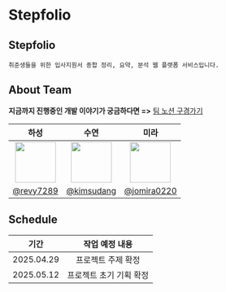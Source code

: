 # Stepfolio

## Stepfolio

`취준생들을 위한 입사지원서 종합 정리, 요약, 분석 웹 플랫폼 서비스입니다.`

## About Team

**지금까지 진행중인 개발 이야기가 궁금하다면 =>**
[팀 노션 구경가기](https://cobalt-gymnast-671.notion.site/Stepfolio-1e495950e03d80e4b983ed45d04deebc?pvs=74)

|                                   하성                                    |                                    수연                                    |                                    미라                                     |
| :-----------------------------------------------------------------------: | :------------------------------------------------------------------------: | :-------------------------------------------------------------------------: |
| <img src="https://avatars.githubusercontent.com/revy7289" width="80px" /> | <img src="https://avatars.githubusercontent.com/kimsudang" width="80px" /> | <img src="https://avatars.githubusercontent.com/jomira0220" width="80px" /> |
|                 [@revy7289](https://github.com/revy7289)                  |                 [@kimsudang](https://github.com/kimsudang)                 |                [@jomira0220](https://github.com/jomira0220)                 |

## Schedule

|    기간    |     작업 예정 내용      |
| :--------: | :---------------------: |
| 2025.04.29 |   프로젝트 주제 확정    |
| 2025.05.12 | 프로젝트 초기 기획 확정 |
